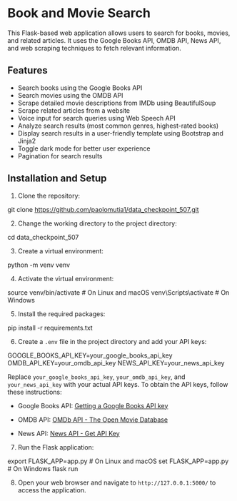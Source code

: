 # Book and Movie Search

This Flask-based web application allows users to search for books, movies, and related articles. It uses the Google Books API, OMDB API, News API, and web scraping techniques to fetch relevant information.

## Features

- Search books using the Google Books API
- Search movies using the OMDB API
- Scrape detailed movie descriptions from IMDb using BeautifulSoup
- Scrape related articles from a website
- Voice input for search queries using Web Speech API
- Analyze search results (most common genres, highest-rated books)
- Display search results in a user-friendly template using Bootstrap and Jinja2
- Toggle dark mode for better user experience
- Pagination for search results

## Installation and Setup

1. Clone the repository:

git clone https://github.com/paolomutia1/data_checkpoint_507.git

2. Change the working directory to the project directory:

cd data_checkpoint_507

3. Create a virtual environment:

python -m venv venv

4. Activate the virtual environment:

source venv/bin/activate # On Linux and macOS
venv\Scripts\activate # On Windows

5. Install the required packages:

pip install -r requirements.txt

6. Create a `.env` file in the project directory and add your API keys:

GOOGLE_BOOKS_API_KEY=your_google_books_api_key
OMDB_API_KEY=your_omdb_api_key
NEWS_API_KEY=your_news_api_key

Replace `your_google_books_api_key`, `your_omdb_api_key`, and `your_news_api_key` with your actual API keys. To obtain the API keys, follow these instructions:

- Google Books API: [Getting a Google Books API key](https://developers.google.com/books/docs/v1/using#APIKey)

- OMDB API: [OMDb API - The Open Movie Database](https://www.omdbapi.com/apikey.aspx)

- News API: [News API - Get API Key](https://newsapi.org/register)

7. Run the Flask application:

export FLASK_APP=app.py # On Linux and macOS
set FLASK_APP=app.py # On Windows
flask run

8. Open your web browser and navigate to `http://127.0.0.1:5000/` to access the application.



